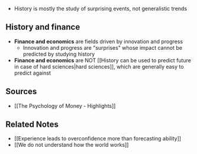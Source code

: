 - History is mostly the study of surprising events, not generalistic trends

## History and finance
- **Finance and economics** are fields driven by innovation and progress
	- Innovation and progress are "surprises" whose impact cannot be predicted by studying history
- **Finance and economics** are NOT [[History can be used to predict future in case of hard sciences|hard sciences]], which are generally easy to predict against

## Sources
- [[The Psychology of Money - Highlights]]

## Related Notes
- [[Experience leads to overconfidence more than forecasting ability]] 
- [[We do not understand how the world works]]